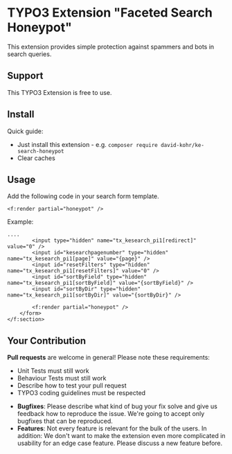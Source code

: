  # TYPO3 Extension "Faceted Search Honeypot"

This extension provides simple protection against spammers and bots in search queries.


## Support

This TYPO3 Extension is free to use.

## Install

Quick guide:
- Just install this extension - e.g. `composer require david-kohr/ke-search-honeypot`
- Clear caches
## Usage

Add the following code in your search form template.

```
<f:render partial="honeypot" />
```

Example:
```
....
        <input type="hidden" name="tx_kesearch_pi1[redirect]" value="0" />
		<input id="kesearchpagenumber" type="hidden" name="tx_kesearch_pi1[page]" value="{page}" />
		<input id="resetFilters" type="hidden" name="tx_kesearch_pi1[resetFilters]" value="0" />
		<input id="sortByField" type="hidden" name="tx_kesearch_pi1[sortByField]" value="{sortByField}" />
		<input id="sortByDir" type="hidden" name="tx_kesearch_pi1[sortByDir]" value="{sortByDir}" />

		<f:render partial="honeypot" />
	</form>
</f:section>
```


## Your Contribution

 **Pull requests** are welcome in general! Please note these requirements:
* Unit Tests must still work
* Behaviour Tests must still work
* Describe how to test your pull request
* TYPO3 coding guidelines must be respected

- **Bugfixes**: Please describe what kind of bug your fix solve and give us feedback how to reproduce the issue. We're going
to accept only bugfixes that can be reproduced.
- **Features**: Not every feature is relevant for the bulk of the users. In addition: We don't want to make the extension even more complicated in usability for an edge case feature. Please discuss a new feature before.